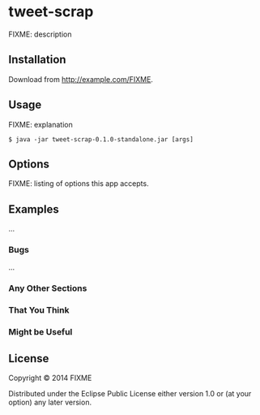 # tweet-scrap

FIXME: description

## Installation

Download from http://example.com/FIXME.

## Usage

FIXME: explanation

    $ java -jar tweet-scrap-0.1.0-standalone.jar [args]

## Options

FIXME: listing of options this app accepts.

## Examples

...

### Bugs

...

### Any Other Sections
### That You Think
### Might be Useful

## License

Copyright © 2014 FIXME

Distributed under the Eclipse Public License either version 1.0 or (at
your option) any later version.
